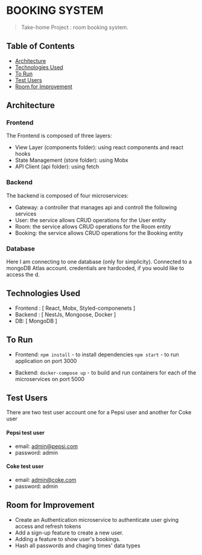 # BOOKING SYSTEM

> Take-home Project : room booking system.

## Table of Contents

- [Architecture](#Architecture)
- [Technologies Used](#technologies-used)
- [To Run](#to-run)
- [Test Users](#test-users)
- [Room for Improvement](#room-for-improvement)

## Architecture

### Frontend

The Frontend is composed of three layers:

- View Layer (components folder): using react components and react hooks
- State Management (store folder): using Mobx
- API Client (api folder): using fetch

### Backend

The backend is composed of four microservices:

- Gateway: a controller that manages api and controll the following services
- User: the service allows CRUD operations for the User entity
- Room: the service allows CRUD operations for the Room entity
- Booking: the service allows CRUD operations for the Booking entity

### Database

Here I am connecting to one database (only for simplicity).
Connected to a mongoDB Atlas account. credentials are hardcoded, if you would like to access the d.

## Technologies Used

- Frontend : [ React, Mobx, Styled-componenets ]
- Backend : [ NestJs, Mongoose, Docker ]
- DB: [ MongoDB ]

## To Run

- Frontend:
  `npm install` - to install dependencies
  `npm start` - to run application on port 3000

- Backend:
  `docker-compose up` - to build and run containers for each of the microservices on port 5000

## Test Users

There are two test user account one for a Pepsi user and another for Coke user

#### Pepsi test user

- email: admin@pepsi.com
- password: admin

#### Coke test user

- email: admin@coke.com
- password: admin

## Room for Improvement

- Create an Authentication microservice to authenticate user giving access and refresh tokens
- Add a sign-up feature to create a new user.
- Adding a feature to show user's bookings.
- Hash all passwords and chaging times' data types
